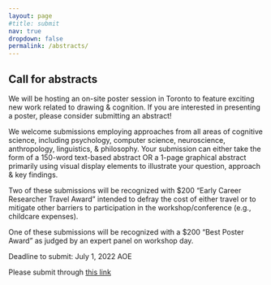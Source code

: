 ```yaml
---
layout: page
#title: submit
nav: true
dropdown: false
permalink: /abstracts/
---
```


## Call for abstracts
<div>
We will be hosting an on-site poster session in Toronto to feature exciting new work related to drawing & cognition. If you are interested in presenting a poster, please consider submitting an abstract!

We welcome submissions employing approaches from all areas of cognitive science, including psychology, computer science, neuroscience, anthropology, linguistics, & philosophy. Your submission can either take the form of a 150-word text-based abstract OR a 1-page graphical abstract primarily using visual display elements to illustrate your question, approach & key findings.

Two of these submissions will be recognized with $200 “Early Career Researcher Travel Award” intended to defray the cost of either travel or to mitigate other barriers to participation in the workshop/conference (e.g., childcare expenses).

One of these submissions will be recognized with a $200 “Best Poster Award” as judged by an expert panel on workshop day.

Deadline to submit: July 1, 2022 AOE
</div>
<div>
Please submit through <a href = "https://forms.gle/8rxdnyvcdea9y7uC9">this link</a>  
